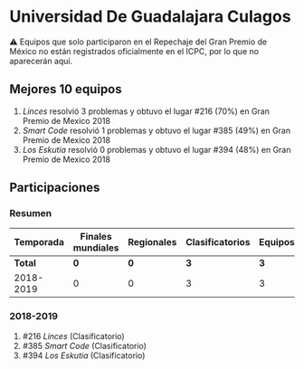 # Universidad De Guadalajara Culagos

:warning: Equipos que solo participaron en el Repechaje del Gran Premio de México no están registrados oficialmente en el ICPC, por lo que no aparecerán aquí.

## Mejores 10 equipos

1. _Linces_ resolvió 3 problemas y obtuvo el lugar #216 (70%) en Gran Premio de Mexico 2018
1. _Smart Code_ resolvió 1 problemas y obtuvo el lugar #385 (49%) en Gran Premio de Mexico 2018
1. _Los Eskutia_ resolvió 0 problemas y obtuvo el lugar #394 (48%) en Gran Premio de Mexico 2018

## Participaciones

### Resumen

| Temporada | Finales mundiales | Regionales | Clasificatorios | Equipos |
| --- | --- | --- | --- | --- |
| **Total** | **0** | **0** | **3** | **3** |
| 2018-2019 | 0 | 0 | 3 | 3 |

### 2018-2019

1. #216 _Linces_ (Clasificatorio)
1. #385 _Smart Code_ (Clasificatorio)
1. #394 _Los Eskutia_ (Clasificatorio)



